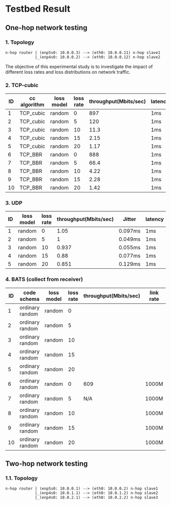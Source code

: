 # Testbed Result

## One-hop network testing

### 1. Topology

```text
n-hop router | (enp5s0: 10.0.0.3) --> (eth0: 10.0.0.11) n-hop slave1
             |_(enp4s0: 10.0.0.2) --> (eth0: 10.0.0.12) n-hop slave2
```

The objective of this experimental study is to investigate the impact of different loss rates and loss distributions on network traffic.

### 2. TCP-cubic

| ID  | cc algorithm | loss model | loss rate | throughput(Mbits/sec) | latency | reliability |
| --- | ------------ | ---------- | --------- | --------------------- | ------- | ----------- |
| 1   | TCP_cubic    | random     | 0         | 897                   | 1ms     | 100%        |
| 2   | TCP_cubic    | random     | 5         | 120                   | 1ms     | 100%        |
| 3   | TCP_cubic    | random     | 10        | 11.3                  | 1ms     | 100%        |
| 4   | TCP_cubic    | random     | 15        | 2.15                  | 1ms     | 100%        |
| 5   | TCP_cubic    | random     | 20        | 1.17                  | 1ms     | 100%        |
| 6   | TCP_BBR      | random     | 0         | 888                   | 1ms     | 100%        |
| 7   | TCP_BBR      | random     | 5         | 66.4                  | 1ms     | 100%        |
| 8   | TCP_BBR      | random     | 10        | 4.22                  | 1ms     | 100%        |
| 9   | TCP_BBR      | random     | 15        | 2.28                  | 1ms     | 100%        |
| 10  | TCP_BBR      | random     | 20        | 1.42                  | 1ms     | 100%        |

### 3. UDP

| ID  | loss model | loss rate | throughput(Mbits/sec) | Jitter  | latency | reliability |
| --- | ---------- | --------- | --------------------- | ------- | ------- | ----------- |
| 1   | random     | 0         | 1.05                  | 0.097ms | 1ms     | 100%        |
| 2   | random     | 5         | 1                     | 0.049ms | 1ms     | 100%        |
| 3   | random     | 10        | 0.937                 | 0.055ms | 1ms     | 100%        |
| 4   | random     | 15        | 0.88                  | 0.077ms | 1ms     | 100%        |
| 5   | random     | 20        | 0.851                 | 0.129ms | 1ms     | 100%        |

### 4. BATS (collect from receiver)

| ID  | code schema     | loss model | loss rate | throughput(Mbits/sec) | link rate | latency | reliability | feedback     |
| --- | --------------- | ---------- | --------- | --------------------- | --------- | ------- | ----------- | ------------ |
| 1   | ordinary random | random     | 0         |                       |           | 1ms     |             | restricted   |
| 2   | ordinary random | random     | 5         |                       |           | 1ms     |             | restricted   |
| 3   | ordinary random | random     | 10        |                       |           | 1ms     |             | restricted   |
| 4   | ordinary random | random     | 15        |                       |           | 1ms     |             | restricted   |
| 5   | ordinary random | random     | 20        |                       |           | 1ms     |             | restricted   |
| 6   | ordinary random | random     | 0         | 609                   | 1000M     | 1ms     | 100%        | unrestricted |
| 7   | ordinary random | random     | 5         | N/A                   | 1000M     | 1ms     | 100%        | unrestricted |
| 8   | ordinary random | random     | 10        |                       | 1000M     | 1ms     | 100%        | unrestricted |
| 9   | ordinary random | random     | 15        |                       | 1000M     | 1ms     | 100%        | unrestricted |
| 10  | ordinary random | random     | 20        |                       | 1000M     | 1ms     | 100%        | unrestricted |

## Two-hop network testing

### 1.1. Topology

```text
n-hop router | (enp5s0: 10.0.0.1) --> (eth0: 10.0.0.2) n-hop slave1
             |_(enp4s0: 10.0.1.1) --> (eth0: 10.0.1.2) n-hop slave2
             |_(enp4s0: 10.0.2.1) --> (eth0: 10.0.2.2) n-hop slave3
```
